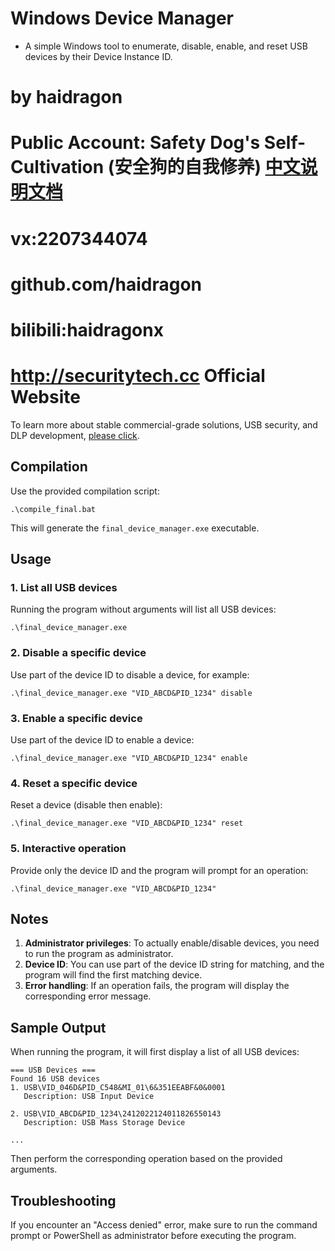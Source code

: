 # Windows Device Manager
* A simple Windows tool to enumerate, disable, enable, and reset USB devices by their Device Instance ID.
# by haidragon  
# Public Account: Safety Dog's Self-Cultivation (安全狗的自我修养) [中文说明文档](./README.md)
# vx:2207344074
# github.com/haidragon
# bilibili:haidragonx
# http://securitytech.cc Official Website
To learn more about stable commercial-grade solutions, USB security, and DLP development, [please click](https://github.com/haidragon/haidragon.github.io/blob/main/windows/img/usb/windows%E4%B8%8Ausb%E8%BF%87%E6%BB%A4%E4%B8%8E%E9%80%8F%E4%BC%A0(%E8%99%9A%E6%8B%9F%E5%8C%96)%E8%A7%86%E9%A2%91%E6%95%99%E7%A8%8B.png).

## Compilation

Use the provided compilation script:
```
.\compile_final.bat
```

This will generate the `final_device_manager.exe` executable.

## Usage

### 1. List all USB devices
Running the program without arguments will list all USB devices:
```
.\final_device_manager.exe
```

### 2. Disable a specific device
Use part of the device ID to disable a device, for example:
```
.\final_device_manager.exe "VID_ABCD&PID_1234" disable
```

### 3. Enable a specific device
Use part of the device ID to enable a device:
```
.\final_device_manager.exe "VID_ABCD&PID_1234" enable
```

### 4. Reset a specific device
Reset a device (disable then enable):
```
.\final_device_manager.exe "VID_ABCD&PID_1234" reset
```

### 5. Interactive operation
Provide only the device ID and the program will prompt for an operation:
```
.\final_device_manager.exe "VID_ABCD&PID_1234"
```

## Notes

1. **Administrator privileges**: To actually enable/disable devices, you need to run the program as administrator.
2. **Device ID**: You can use part of the device ID string for matching, and the program will find the first matching device.
3. **Error handling**: If an operation fails, the program will display the corresponding error message.

## Sample Output

When running the program, it will first display a list of all USB devices:
```
=== USB Devices ===
Found 16 USB devices
1. USB\VID_046D&PID_C548&MI_01\6&351EEABF&0&0001
   Description: USB Input Device

2. USB\VID_ABCD&PID_1234\2412022124011826550143
   Description: USB Mass Storage Device

...
```

Then perform the corresponding operation based on the provided arguments.

## Troubleshooting

If you encounter an "Access denied" error, make sure to run the command prompt or PowerShell as administrator before executing the program.
